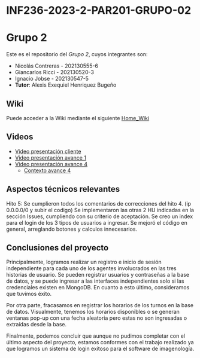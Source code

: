 # INF236-2023-2-PAR201-GRUPO-02
# Grupo 2

Este es el repositorio del *Grupo 2*, cuyos integrantes son:

* Nicolás Contreras - 202130555-6
* Giancarlos Ricci  - 202130520-3
* Ignacio Jobse - 202130547-5
* **Tutor**: Alexis Exequiel Henriquez Bugeño

## Wiki
Puede acceder a la Wiki mediante el siguiente [Home_Wiki](https://github.com/Tabby2109/INF236-2023-2-PAR201-GRUPO-02/wiki)

## Videos
* [Video presentación cliente](https://www.youtube.com)
* [Video presentación avance 1](https://www.youtube.com/watch?v=nlBoEQecQVU)
* [Video presentación avance 4](https://youtu.be/6CUqDyPI6zc)
  - [Contexto avance 4](https://github.com/Tabby2109/INF236-2023-2-PAR201-GRUPO-02/wiki/Evidencia-H4)

## Aspectos técnicos relevantes
Hito 5: 
Se cumplieron todos los comentarios de correcciones del hito 4. (ip 0.0.0.0/0 y subir el codigo)
Se implementaron las otras 2 HU indicadas en la sección Issues, cumpliendo con su criterio de aceptación.
Se creo un index para el login de los 3 tipos de usuarios a ingresar.
Se mejoró el código en general, arreglando botones y calculos innecesarios.

## Conclusiones del proyecto
Principalmente, logramos realizar un registro e inicio de sesión independiente para cada uno de los agentes involucrados en las tres historias de usuario. Se pueden registrar usuarios y contraseñas a la base de datos, y se puede ingresar a las interfaces independientes solo si las credenciales existen en MongoDB. En cuanto a esto último, consideramos que tuvimos éxito. 

Por otra parte, fracasamos en registrar los horarios de los turnos en la base de datos. Visualmente, tenemos los horarios disponibles o se generan ventanas pop-up con una fecha aleatoria pero estas no son ingresadas o extraídas desde la base.

Finalmente, podemos concluir que aunque no pudimos completar con el último aspecto del proyecto, estamos conformes con el trabajo realizado ya que logramos un sistema de login exitoso para el software de imagenología.
